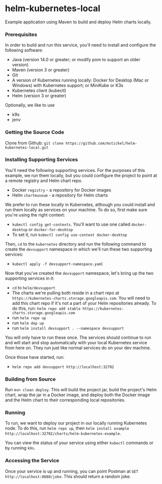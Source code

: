 # helm-kubernetes-local
Example application using Maven to build and deploy Helm charts locally.

### Prerequisites
In order to build and run this service, you'll need to install and configure the following software:
* Java (version 14.0 or greater; or modify pom to support an older version)
* Maven (version 3 or greater)
* Git
* A version of Kubernetes running locally: Docker for Desktop (Mac or Windows) with Kubernetes support; or MiniKube or K3s
* Kubernetes client (kubectl)
* Helm (version 3 or greater)

Optionally, we like to use
* k9s
* jenv

### Getting the Source Code

Clone from Github: `git clone https://github.com/mstickel/helm-kubernetes-local.git`

### Installing Supporting Services

You'll need the following supporting services.  For the purposes of this example, we run them locally, but you could configure the project to point at a remote registry and Helm chart repo.
* Docker `registry` - a repository for Docker images
* Helm `chartmuseum` - a repository for Helm charts

We prefer to run these locally in Kubernetes, although you could install and run them locally as services on your machine.  To do so, first make sure you're using the right context:
* `kubectl config get-contexts`.  You'll want to use one called  `docker-desktop` or `docker-for-desktop`
* To set it, run `kubectl config use-context docker-desktop`

Then, `cd` to the `kubernetes` directory and run the following command to create the `devsupport` namespace in which we'll run these two supporting services:
* `kubectl apply -f devsupport-namespace.yaml`

Now that you've created the `devsupport` namespace, let's bring up the two supporting services in it:
* `cd` to `helm/devsupport`
* The charts we're pulling both reside in a chart repo at `https://kubernetes-charts.storage.googleapis.com`.  You will need to add this chart repo if it's not a part of your Helm repositories already.  To do this, run: `helm repo add stable https://kubernetes-charts.storage.googleapis.com`
* run `helm repo up`
* run `helm dep up`
* run `helm install devsupport . --namespace devsupport`

You will only have to run these once.  The services should continue to run and will start and stop automatically with your local Kubernetes service from here on.  They run just like normal services do on your dev machine. 

Once those have started, run:
* `helm repo add devsupport http://localhost:32702`

### Building from Source

Run `mvn clean deploy`.  This will build the project jar, build the project's Helm chart, wrap the jar in a Docker image, and deploy both the Docker image and the Helm chart to their corresponding local repositories.

### Running

To run, we want to deploy our project in our locally running Kubernetes node.  To do this, run `helm repo up`, then `helm install example http://localhost:32702/charts/helm-kubernetes-example`.

You can view the status of your service using either `kubectl` commands or by running `k9s`.

### Accessing the Service

Once your service is up and running, you can point Postman at `GET http://localhost:8080/joke`.  This should return a random joke.  